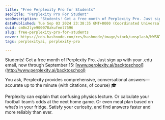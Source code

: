 ```yaml
---
title: "Free Perplexity Pro for Students"
seoTitle: "Perplexity Pro For Student"
seoDescription: "Students! Get a free month of Perplexity Pro. Just sign up with your .edu email, now through September 15: www.perplexity.ai/backtoschool"
datePublished: Tue Sep 03 2024 23:38:35 GMT+0000 (Coordinated Universal Time)
cuid: cm0n2lye900070akufenl7596
slug: free-perplexity-pro-for-students
cover: https://cdn.hashnode.com/res/hashnode/image/stock/unsplash/hWSNT_Pp4x4/upload/700da68b7351afb177a6014ce3cdd50d.jpeg
tags: perplexityai, perplexity-pro

---
```


Students! Get a free month of Perplexity Pro. Just sign up with your .edu email, now through September 15: [www.perplexity.ai/backtoschool](http://www.perplexity.ai/backtoschool)

You ask, Perplexity provides comprehensive, conversational answers—accurate up to the minute (with citations, of course) 🎓

Perplexity can explain that confusing physics lecture. Or calculate your football team’s odds at the next home game. Or even meal plan based on what’s in your fridge. Satisfy your curiosity, and find answers faster and more reliably than ever.